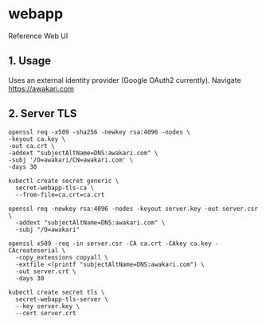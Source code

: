 # webapp

Reference Web UI

## 1. Usage

Uses an external identity provider (Google OAuth2 currently).
Navigate https://awakari.com

## 2. Server TLS

```shell
openssl req -x509 -sha256 -newkey rsa:4096 -nodes \
-keyout ca.key \
-out ca.crt \
-addext "subjectAltName=DNS:awakari.com" \
-subj '/O=awakari/CN=awakari.com' \
-days 30
```

```shell
kubectl create secret generic \
  secret-webapp-tls-ca \
  --from-file=ca.crt=ca.crt
```

```shell
openssl req -newkey rsa:4096 -nodes -keyout server.key -out server.csr \
  -addext "subjectAltName=DNS:awakari.com" \
  -subj "/O=awakari"
```

```shell
openssl x509 -req -in server.csr -CA ca.crt -CAkey ca.key -CAcreateserial \
  -copy_extensions copyall \
  -extfile <(printf "subjectAltName=DNS:awakari.com") \
  -out server.crt \
  -days 30
```

```shell
kubectl create secret tls \
  secret-webapp-tls-server \
  --key server.key \
  --cert server.crt
```
